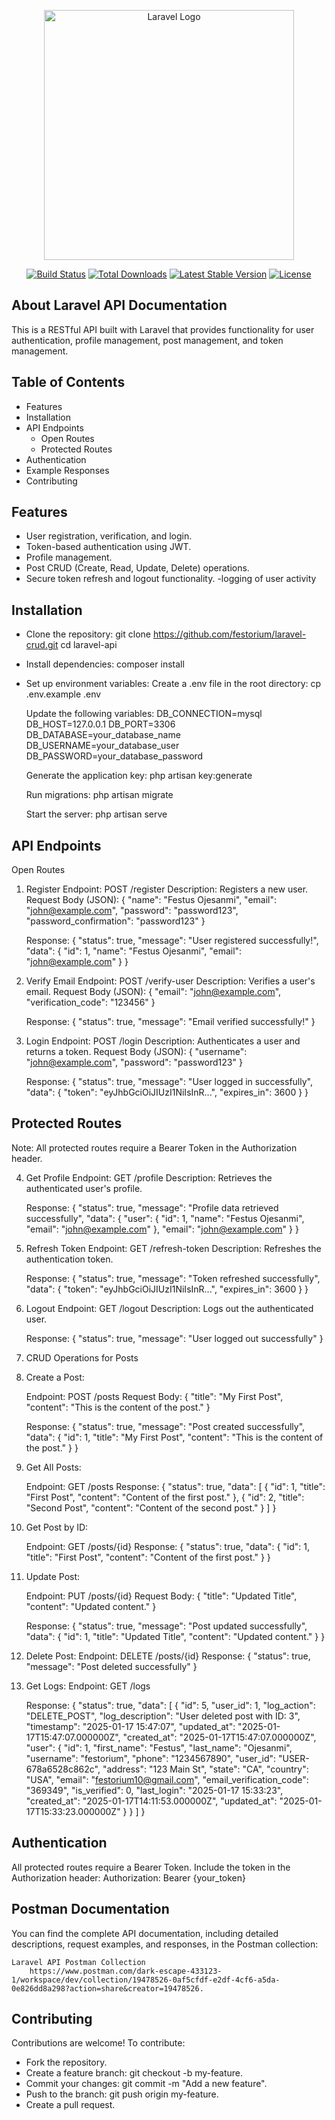 <p align="center"><a href="https://laravel.com" target="_blank"><img src="https://raw.githubusercontent.com/laravel/art/master/logo-lockup/5%20SVG/2%20CMYK/1%20Full%20Color/laravel-logolockup-cmyk-red.svg" width="400" alt="Laravel Logo"></a></p>

<p align="center">
<a href="https://github.com/laravel/framework/actions"><img src="https://github.com/laravel/framework/workflows/tests/badge.svg" alt="Build Status"></a>
<a href="https://packagist.org/packages/laravel/framework"><img src="https://img.shields.io/packagist/dt/laravel/framework" alt="Total Downloads"></a>
<a href="https://packagist.org/packages/laravel/framework"><img src="https://img.shields.io/packagist/v/laravel/framework" alt="Latest Stable Version"></a>
<a href="https://packagist.org/packages/laravel/framework"><img src="https://img.shields.io/packagist/l/laravel/framework" alt="License"></a>
</p>

## About Laravel API Documentation
This is a RESTful API built with Laravel that provides functionality for user authentication, profile management, post management, and token management.

## Table of Contents
- Features
- Installation
- API Endpoints
    - Open Routes
    - Protected Routes
- Authentication
- Example Responses
- Contributing

## Features
- User registration, verification, and login.
- Token-based authentication using JWT.
- Profile management.
- Post CRUD (Create, Read, Update, Delete) operations.
- Secure token refresh and logout functionality.
-logging of user activity

## Installation
- Clone the repository:
    git clone https://github.com/festorium/laravel-crud.git
    cd laravel-api

- Install dependencies:
    composer install

- Set up environment variables: Create a .env file in the root directory:
    cp .env.example .env

    Update the following variables:
        DB_CONNECTION=mysql
        DB_HOST=127.0.0.1
        DB_PORT=3306
        DB_DATABASE=your_database_name
        DB_USERNAME=your_database_user
        DB_PASSWORD=your_database_password

    Generate the application key:
        php artisan key:generate
    
    Run migrations:
        php artisan migrate

    Start the server:
        php artisan serve

## API Endpoints
Open Routes
1. Register
    Endpoint: POST /register
    Description: Registers a new user.
    Request Body (JSON):
    {
        "name": "Festus Ojesanmi",
        "email": "john@example.com",
        "password": "password123",
        "password_confirmation": "password123"
    }

    Response:
    {
        "status": true,
        "message": "User registered successfully!",
        "data": {
            "id": 1,
            "name": "Festus Ojesanmi",
            "email": "john@example.com"
        }
    }

2. Verify Email
    Endpoint: POST /verify-user
    Description: Verifies a user's email.
    Request Body (JSON):
    {
        "email": "john@example.com",
        "verification_code": "123456"
    }

    Response:
    {
        "status": true,
        "message": "Email verified successfully!"
    }

3. Login
    Endpoint: POST /login
    Description: Authenticates a user and returns a token.
    Request Body (JSON):
    {
        "username": "john@example.com",
        "password": "password123"
    }

    Response:
    {
        "status": true,
        "message": "User logged in successfully",
        "data": {
            "token": "eyJhbGciOiJIUzI1NiIsInR...",
            "expires_in": 3600
        }
    }

## Protected Routes
Note: All protected routes require a Bearer Token in the Authorization header.

4. Get Profile
    Endpoint: GET /profile
    Description: Retrieves the authenticated user's profile.

    Response:
    {
        "status": true,
        "message": "Profile data retrieved successfully",
        "data": {
            "user": {
                "id": 1,
                "name": "Festus Ojesanmi",
                "email": "john@example.com"
            },
            "email": "john@example.com"
        }
    }

5. Refresh Token
    Endpoint: GET /refresh-token
    Description: Refreshes the authentication token.
    
    Response:
    {
        "status": true,
        "message": "Token refreshed successfully",
        "data": {
            "token": "eyJhbGciOiJIUzI1NiIsInR...",
            "expires_in": 3600
        }
    }

6. Logout
    Endpoint: GET /logout
    Description: Logs out the authenticated user.

    Response:
    {
        "status": true,
        "message": "User logged out successfully"
    }

7. CRUD Operations for Posts
1. Create a Post:

    Endpoint: POST /posts
    Request Body:
    {
        "title": "My First Post",
        "content": "This is the content of the post."
    }

    Response:
    {
        "status": true,
        "message": "Post created successfully",
        "data": {
            "id": 1,
            "title": "My First Post",
            "content": "This is the content of the post."
        }
    }

2. Get All Posts:

    Endpoint: GET /posts
    Response:
    {
        "status": true,
        "data": [
            {
                "id": 1,
                "title": "First Post",
                "content": "Content of the first post."
            },
            {
                "id": 2,
                "title": "Second Post",
                "content": "Content of the second post."
            }
        ]
    }

3. Get Post by ID:

    Endpoint: GET /posts/{id}
    Response:
    {
        "status": true,
        "data": {
            "id": 1,
            "title": "First Post",
            "content": "Content of the first post."
        }
    }

4. Update Post:

    Endpoint: PUT /posts/{id}
    Request Body:
    {
        "title": "Updated Title",
        "content": "Updated content."
    }

    Response:
    {
        "status": true,
        "message": "Post updated successfully",
        "data": {
            "id": 1,
            "title": "Updated Title",
            "content": "Updated content."
        }
    }

5. Delete Post:
    Endpoint: DELETE /posts/{id}
    Response:
    {
        "status": true,
        "message": "Post deleted successfully"
    }    

6. Get Logs:
    Endpoint: GET /logs
    
    Response:
    {
        "status": true,
        "data": [
            {
                "id": 5,
                "user_id": 1,
                "log_action": "DELETE_POST",
                "log_description": "User deleted post with ID: 3",
                "timestamp": "2025-01-17 15:47:07",
                "updated_at": "2025-01-17T15:47:07.000000Z",
                "created_at": "2025-01-17T15:47:07.000000Z",
                "user": {
                    "id": 1,
                    "first_name": "Festus",
                    "last_name": "Ojesanmi",
                    "username": "festorium",
                    "phone": "1234567890",
                    "user_id": "USER-678a6528c862c",
                    "address": "123 Main St",
                    "state": "CA",
                    "country": "USA",
                    "email": "festorium10@gmail.com",
                    "email_verification_code": "369349",
                    "is_verified": 0,
                    "last_login": "2025-01-17 15:33:23",
                    "created_at": "2025-01-17T14:11:53.000000Z",
                    "updated_at": "2025-01-17T15:33:23.000000Z"
                }
            }
        ]
    }

## Authentication
All protected routes require a Bearer Token. Include the token in the Authorization header:
    Authorization: Bearer {your_token}

## Postman Documentation
You can find the complete API documentation, including detailed descriptions, request examples, and responses, in the Postman collection:

    Laravel API Postman Collection
        https://www.postman.com/dark-escape-433123-1/workspace/dev/collection/19478526-0af5cfdf-e2df-4cf6-a5da-0e826dd8a298?action=share&creator=19478526.

## Contributing
Contributions are welcome! To contribute:

- Fork the repository.
- Create a feature branch: git checkout -b my-feature.
- Commit your changes: git commit -m "Add a new feature".
- Push to the branch: git push origin my-feature.
- Create a pull request.


















